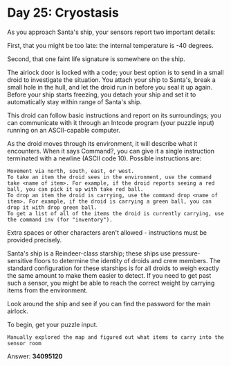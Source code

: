 # Day 25: Cryostasis
As you approach Santa's ship, your sensors report two important details:

First, that you might be too late: the internal temperature is -40 degrees.

Second, that one faint life signature is somewhere on the ship.

The airlock door is locked with a code; your best option is to send in a small droid to investigate the situation. You attach your ship to Santa's, break a small hole in the hull, and let the droid run in before you seal it up again. Before your ship starts freezing, you detach your ship and set it to automatically stay within range of Santa's ship.

This droid can follow basic instructions and report on its surroundings; you can communicate with it through an Intcode program (your puzzle input) running on an ASCII-capable computer.

As the droid moves through its environment, it will describe what it encounters. When it says Command?, you can give it a single instruction terminated with a newline (ASCII code 10). Possible instructions are:
```
Movement via north, south, east, or west.
To take an item the droid sees in the environment, use the command take <name of item>. For example, if the droid reports seeing a red ball, you can pick it up with take red ball.
To drop an item the droid is carrying, use the command drop <name of item>. For example, if the droid is carrying a green ball, you can drop it with drop green ball.
To get a list of all of the items the droid is currently carrying, use the command inv (for "inventory").
```
Extra spaces or other characters aren't allowed - instructions must be provided precisely.

Santa's ship is a Reindeer-class starship; these ships use pressure-sensitive floors to determine the identity of droids and crew members. The standard configuration for these starships is for all droids to weigh exactly the same amount to make them easier to detect. If you need to get past such a sensor, you might be able to reach the correct weight by carrying items from the environment.

Look around the ship and see if you can find the password for the main airlock.

To begin, get your puzzle input.

```
Manually explored the map and figured out what items to carry into the sensor room
```

Answer: **34095120**
